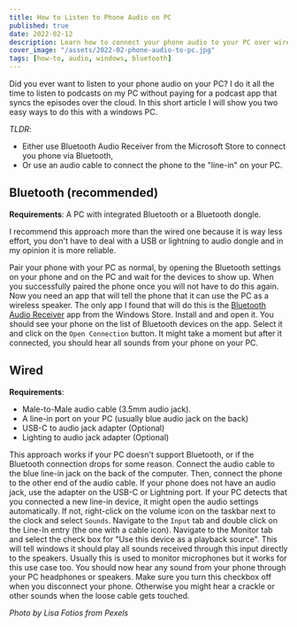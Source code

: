 ```yaml
---
title: How to Listen to Phone Audio on PC
published: true
date: 2022-02-12
description: Learn how to connect your phone audio to your PC over wire or Bluetooth.
cover_image: "/assets/2022-02-phone-audio-to-pc.jpg"
tags: [how-to, audio, windows, bluetooth]
---
```


Did you ever want to listen to your phone audio on your PC? I do it all the time to listen to podcasts on my PC without paying for a podcast app that syncs the episodes over the cloud. In this short article I will show you two easy ways to do this with a windows PC.

_TLDR_:

- Either use Bluetooth Audio Receiver from the Microsoft Store to connect you phone via Bluetooth,
- Or use an audio cable to connect the phone to the "line-in" on your PC.

## Bluetooth (recommended)

**Requirements**: A PC with integrated Bluetooth or a Bluetooth dongle.

I recommend this approach more than the wired one because it is way less effort, you don't have to deal with a USB or lightning to audio dongle and in my opinion it is more reliable.

Pair your phone with your PC as normal, by opening the Bluetooth settings on your phone and on the PC and wait for the devices to show up. When you successfully paired the phone once you will not have to do this again. Now you need an app that will tell the phone that it can use the PC as a wireless speaker. The only app I found that will do this is the [Bluetooth Audio Receiver](https://www.microsoft.com/de-de/p/bluetooth-audio-receiver/9n9wclwdqs5j) app from the Windows Store. Install and and open it. You should see your phone on the list of Bluetooth devices on the app. Select it and click on the `Open Connection` button. It might take a moment but after it connected, you should hear all sounds from your phone on your PC.

## Wired

**Requirements**:

- Male-to-Male audio cable (3.5mm audio jack).
- A line-in port on your PC (usually blue audio jack on the back)
- USB-C to audio jack adapter (Optional)
- Lighting to audio jack adapter (Optional)

This approach works if your PC doesn't support Bluetooth, or if the Bluetooth connection drops for some reason. Connect the audio cable to the blue line-in jack on the back of the computer. Then, connect the phone to the other end of the audio cable. If your phone does not have an audio jack, use the adapter on the USB-C or Lightning port. If your PC detects that you connected a new line-in device, it might open the audio settings automatically. If not, right-click on the volume icon on the taskbar next to the clock and select `Sounds`. Navigate to the `Input` tab and double click on the Line-In entry (the one with a cable icon). Navigate to the Monitor tab and select the check box for "Use this device as a playback source". This will tell windows it should play all sounds received through this input directly to the speakers. Usually this is used to monitor microphones but it works for this use case too. You should now hear any sound from your phone through your PC headphones or speakers. Make sure you turn this checkbox off when you disconnect your phone. Otherwise you might hear a crackle or other sounds when the loose cable gets touched.

_Photo by Lisa Fotios from Pexels_
